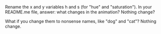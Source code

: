 Rename the x and y variables h and s (for "hue" and "saturation"). In your README.me file,
answer:
what changes in the animation?
Nothing change?


What if you change them to nonsense names, like "dog" and "cat"?
Nothing change.
